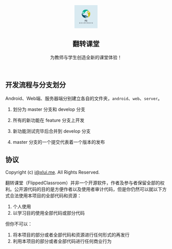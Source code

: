 <p align="center">
<img src="images/logo.png" width=72 height=72>

<h2 align="center">翻转课堂</h2>

<p align="center">
为教师与学生创造全新的课堂体验！
</p>
</p>

<br/>

## 开发流程与分支划分

Android、Web端、服务器端分别建立各自的文件夹，`android`、`web`、`server`。

1. 划分为 master 分支和 develop 分支

2. 所有的新功能在 feature 分支上开发

3. 新功能测试完毕后合并到 develop 分支

4. master 分支的一个提交代表着一个版本的发布

## 协议

Copyright (c) i@xlui.me. All Rights Reserved.

翻转课堂（FlippedClassroom）并非一个开源软件，作者及参与者保留全部的权利。公开源代码的目的是方便作者以及使用者审计代码，但是你仍然可以就以下方式合法使用本项目的全部代码和资源：

1. 个人使用
1. 以学习目的使用全部代码或部分代码

但你不可以：

1. 将本项目的部分或者全部代码和资源进行任何形式的再发行
1. 利用本项目的部分或者全部代码进行任何商业行为
